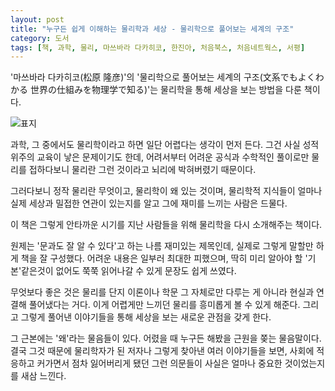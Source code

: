 ```yaml
---
layout: post
title: "누구든 쉽게 이해하는 물리학과 세상 - 물리학으로 풀어보는 세계의 구조"
category: 도서
tags: [책, 과학, 물리, 마쓰바라 다카히코, 한진아, 처음북스, 처음네트웍스, 서평]
---
```


'마쓰바라 다카히코(松原 隆彦)'의
'물리학으로 풀어보는 세계의 구조(文系でもよくわかる 世界の仕組みを物理学で知る)'는
물리학을 통해 세상을 보는 방법을 다룬 책이다.

![표지](https://lh3.googleusercontent.com/RmikRumH7R9-Ek7FF-w_MCk_9Y_MsDKB5HhYR_I_LSXIKh2tSx2evAOaX8yE5bsFrRBiPonXJXCGnw=s480)

과학, 그 중에서도 물리학이라고 하면 일단 어렵다는 생각이 먼저 든다.
그건 사실 성적 위주의 교육이 낳은 문제이기도 한데,
어려서부터 어려운 공식과 수학적인 풀이로만 물리를 접하다보니
물리란 그런 것이라고 뇌리에 박혀버렸기 때문이다.

그러다보니 정작 물리란 무엇이고,
물리학이 왜 있는 것이며,
물리학적 지식들이 얼마나 실제 세상과 밀접한 연관이 있는지를 알고
그에 재미를 느끼는 사람은 드물다.

이 책은 그렇게 안타까운 시기를 지난 사람들을 위해
물리학을 다시 소개해주는 책이다.

원제는 '문과도 잘 알 수 있다'고 하는 나름 재미있는 제목인데,
실제로 그렇게 말할만 하게 책을 잘 구성했다.
어려운 내용은 일부러 최대한 피했으며,
딱히 미리 알아야 할 '기본'같은것이 없어도 쭉쭉 읽어나갈 수 있게 문장도 쉽게 쓰였다.

무엇보다 좋은 것은 물리를 단지 이론이나 학문 그 자체로만 다루는 게 아니라
현실과 연결해 풀어냈다는 거다.
이게 어렵게만 느끼던 물리를 흥미롭게 볼 수 있게 해준다.
그리고 그렇게 풀어낸 이야기들을 통해 세상을 보는 새로운 관점을 갖게 한다.

그 근본에는 '왜'라는 물음들이 있다.
어렸을 때 누구든 해봤을 근원을 쫒는 물음말이다.
결국 그것 때문에 물리학자가 된 저자나 그렇게 찾아낸 여러 이야기들을 보면,
사회에 적응하고 커가면서 점차 잃어버리게 됐던 그런 의문들이
사실은 얼마나 중요한 것이었는지를 새삼 느낀다.
